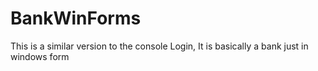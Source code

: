 # BankWinForms
This is a similar version to the console Login, It is basically a bank just in windows form
